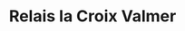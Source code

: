 ---
title: "Relais la Croix Valmer"
url: /la-croix-valmer/relais-la-croix-valmer/
shop: Lebensmittel
---